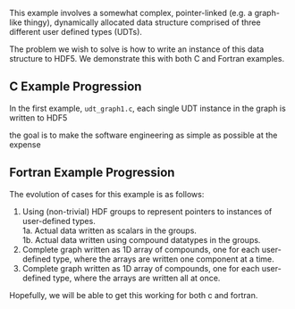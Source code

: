 This example involves a somewhat complex, pointer-linked (e.g. a graph-like thingy),
dynamically allocated data structure comprised of three different user defined types (UDTs).

The problem we wish to solve is how to write an instance of this data structure to HDF5. We
demonstrate this with both C and Fortran examples.

## C Example Progression

In the first example, `udt_graph1.c`, each single UDT instance in the graph is written to HDF5 

the goal is to make the software engineering as
simple as possible at the expense

## Fortran Example Progression



The evolution of cases for this example is as follows:

1. Using (non-trivial) HDF groups to represent pointers to instances of user-defined types.<br/>
1a. Actual data written as scalars in the groups.<br/>
1b. Actual data written using compound datatypes in the groups.<br/>
2. Complete graph written as 1D array of compounds, one for each user-defined type, where the arrays are written one component at a time.
3. Complete graph written as 1D array of compounds, one for each user-defined type, where the arrays are written all at once.

Hopefully, we will be able to get this working for both c and fortran.


